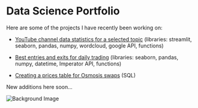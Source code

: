 # Data Science Portfolio

Here are some of the projects I have recently been working on:

- [YouTube channel data statistics for a selected topic](/YouTube_channels_by_topic_Github_v1.html)
  (libraries: streamlit, seaborn, pandas, numpy, wordcloud, google API, functions)

- [Best entries and exits for daily trading](/evmos/evmos.html)
  (libraries: seaborn, pandas, numpy, datetime, Imperator API, functions)

- [Creating a prices table for Osmosis swaps](https://flipsidecrypto.xyz/bobiq/creating-a-prices-table-for-osmosis-swaps-skill-building-bounty-15-hard-creating-a-prices-table-for-osmosis-swaps-skill-building-bounty-15-hard--eRd9L)
  (SQL)

New additions here soon...

![Background Image](https://images.unsplash.com/photo-1593505681742-8cbb6f44de25?ixlib=rb-4.0.3&q=85&fm=jpg&crop=entropy&cs=srgb&w=3600)

